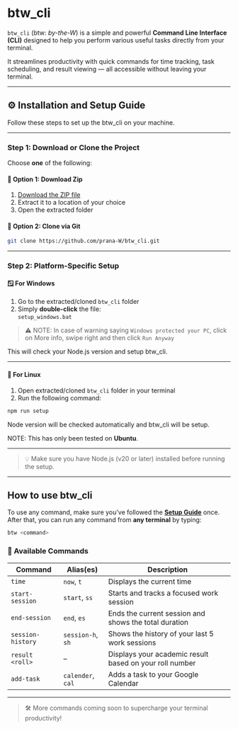 # btw_cli

`btw_cli` (btw: _by-the-W_) is a simple and powerful **Command Line Interface (CLI)** designed to help you perform various useful tasks directly from your terminal.

It streamlines productivity with quick commands for time tracking, task scheduling, and result viewing — all accessible without leaving your terminal.

---

## ⚙️ Installation and Setup Guide

Follow these steps to set up the btw_cli on your machine.

---

### Step 1: Download or Clone the Project

Choose **one** of the following:

#### 🔹 Option 1: Download Zip

1. [Download the ZIP file](https://github.com/prana-W/btw_cli/releases/download/v0.1.0-alpha/btw_cli_0.1.0-alpha.zip)
2. Extract it to a location of your choice
3. Open the extracted folder

#### 🔹 Option 2: Clone via Git

```bash
git clone https://github.com/prana-W/btw_cli.git
```

---

### Step 2: Platform-Specific Setup

#### 🪟 For Windows

1. Go to the extracted/cloned `btw_cli` folder
2. Simply **double-click** the file:  
   `setup_windows.bat`

> ⚠️ NOTE: In case of warning saying `Windows protected your PC`, click on More info, swipe right and then click `Run Anyway`

This will check your Node.js version and setup btw_cli.

---

#### 🐧 For Linux

1. Open extracted/cloned `btw_cli` folder in your terminal
2. Run the following command:

```bash
npm run setup
```

Node version will be checked automatically and btw_cli will be setup.

NOTE: This has only been tested on **Ubuntu**.

---

> 💡 Make sure you have Node.js (v20 or later) installed before running the setup.

---

## How to use btw_cli

To use any command, make sure you’ve followed the **[Setup Guide](#project-setup-guide)** once.  
After that, you can run any command from **any terminal** by typing:

```bash
btw <command>
```

### 🧰 Available Commands

| Command           | Alias(es)         | Description                                             |
| ----------------- | ----------------- | ------------------------------------------------------- |
| `time`            | `now`, `t`        | Displays the current time                               |
| `start-session`   | `start`, `ss`     | Starts and tracks a focused work session                |
| `end-session`     | `end`, `es`       | Ends the current session and shows the total duration   |
| `session-history` | `session-h`, `sh` | Shows the history of your last 5 work sessions          |
| `result <roll>`   | –                 | Displays your academic result based on your roll number |
| `add-task`        | `calender`, `cal` | Adds a task to your Google Calendar                     |

---

> 🛠️ More commands coming soon to supercharge your terminal productivity!
